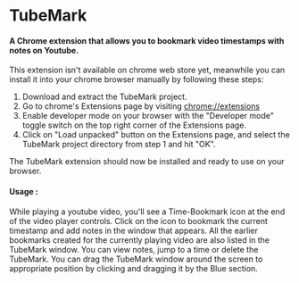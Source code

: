 # TubeMark
#### A Chrome extension that allows you to bookmark video timestamps with notes on Youtube.

This extension isn't available on chrome web store yet, meanwhile you can install it into your chrome browser manually by following these steps:
1. Download and extract the TubeMark project.
2. Go to chrome's Extensions page by visiting [chrome://extensions](chrome://extensions)
3. Enable developer mode on your browser with the "Developer mode" toggle switch on the top right corner of the Extensions page.
4. Click on "Load unpacked" button on the Extensions page, and select the TubeMark project directory from step 1 and hit "OK".

The TubeMark extension should now be installed and ready to use on your browser.

#### Usage :
While playing a youtube video, you'll see a Time-Bookmark icon at the end of the video player controls. Click on the icon to bookmark the current timestamp and add notes in the window that appears.
All the earlier bookmarks created for the currently playing video are also listed in the TubeMark window. You can view notes, jump to a time or delete the TubeMark.
You can drag the TubeMark window around the screen to appropriate position by clicking and dragging it by the Blue section.
